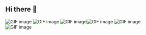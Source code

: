 ## Hi there 👋

<!--
**naqirraza99/naqirraza99** is a ✨ _special_ ✨ repository because its `README.md` (this file) appears on your GitHub profile.

Here are some ideas to get you started:

- 🔭 I’m currently working on ...
- 🌱 I’m currently learning ...
- 👯 I’m looking to collaborate on ...
- 🤔 I’m looking for help with ...
- 💬 Ask me about ...
- 📫 How to reach me: ...
- 😄 Pronouns: ...
- ⚡ Fun fact: ...

-->
<img src="https://user-images.githubusercontent.com/74038190/212750999-42ff8a64-dad8-4772-9648-849968543991.gif" alt="GIF image"> <img src="https://user-images.githubusercontent.com/74038190/212257472-08e52665-c503-4bd9-aa20-f5a4dae769b5.gif" alt="GIF image"> <img src="https://user-images.githubusercontent.com/74038190/212257468-1e9a91f1-b626-4baa-b15d-5c385dfa7ed2.gif" alt="GIF image"><img src="https://user-images.githubusercontent.com/74038190/212257465-7ce8d493-cac5-494e-982a-5a9deb852c4b.gif" alt="GIF image"> <img src="https://media.lordicon.com/icons/wired/flat/1324-c-code-language.gif" alt="GIF image">
<img src="https://walkntalkmedia.com/wp-content/uploads/2019/06/giphy.gif" alt="GIF image">
 


